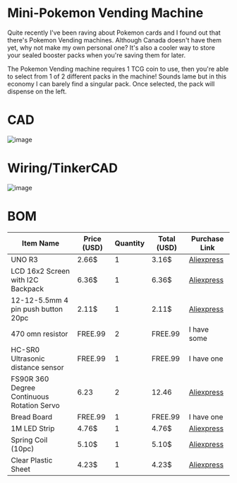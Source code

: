 # Mini-Pokemon Vending Machine

Quite recently I've been raving about Pokemon cards and I found out that there's Pokemon Vending machines. Although Canada doesn't have them yet, why not make my own personal one? It's also a cooler way to store your sealed booster packs when you're saving them for later. 

The Pokemon Vending machine requires 1 TCG coin to use, then you're able to select from 1 of 2 different packs in the machine! Sounds lame but in this economy I can barely find a singular pack. Once selected, the pack will dispense on the left.

# CAD
![image](https://github.com/user-attachments/assets/0f035852-cb4c-49f3-a109-387170124fca)

# Wiring/TinkerCAD
![image](https://github.com/user-attachments/assets/32c38c4b-4098-4d50-aa19-b4dcedf4bf32)

# BOM
| Item Name             | Price (USD) | Quantity | Total (USD) | Purchase Link | 
|-----------------------|-------------|----------|-------------|----------------|
| UNO R3 | 2.66$ | 1 | 3.16$ | [Aliexpress](https://www.aliexpress.com/item/1005007067378319.html?spm=a2g0o.productlist.main.4.6b0fErgqErgqXu&algo_pvid=b32ccc55-d85d-4c80-8091-4c372448cec3&algo_exp_id=b32ccc55-d85d-4c80-8091-4c372448cec3-3&pdp_ext_f=%7B%22order%22%3A%22374%22%2C%22eval%22%3A%221%22%7D&pdp_npi=4%40dis%21CAD%214.41%213.71%21%21%2122.52%2118.94%21%402101c5ac17509895916125615e9753%2112000045860150383%21sea%21CA%210%21ABX&curPageLogUid=fa7TvALOH2tl&utparam-url=scene%3Asearch%7Cquery_from%3A#nav-review) |
| LCD 16x2 Screen with I2C Backpack | 6.36$ | 1 | 6.36$ | [Aliexpress](https://www.aliexpress.com/item/1005007531187322.html?spm=a2g0o.productlist.main.1.5d784ce5eyOWNG&algo_pvid=fc00ab46-3df4-496d-a3c0-24d5391c7037&algo_exp_id=fc00ab46-3df4-496d-a3c0-24d5391c7037-0&pdp_ext_f=%7B%22order%22%3A%22581%22%2C%22eval%22%3A%221%22%7D&pdp_npi=4%40dis%21USD%216.36%213.57%21%21%2145.31%2125.44%21%402103244817509897529692273e72c6%2112000041176830269%21sea%21CA%210%21ABX&curPageLogUid=utnPviOnJtLh&utparam-url=scene%3Asearch%7Cquery_from%3A) |
| 12-12-5.5mm 4 pin push button 20pc | 2.11$ | 1 | 2.11$ | [Aliexpress](https://www.aliexpress.com/item/1005008563113806.html?spm=a2g0o.productlist.main.6.206563b7uoMEs2&aem_p4p_detail=2025062619055115499861486789480002718449&algo_pvid=655292de-6578-4500-9a6d-94f83ff5c00c&algo_exp_id=655292de-6578-4500-9a6d-94f83ff5c00c-5&pdp_ext_f=%7B%22order%22%3A%2212%22%2C%22eval%22%3A%221%22%7D&pdp_npi=4%40dis%21USD%212.03%211.53%21%21%212.03%211.53%21%40210308a417509899514817291e3594%2112000045733129472%21sea%21CA%210%21ABX&curPageLogUid=mBIFI1iJpsHx&utparam-url=scene%3Asearch%7Cquery_from%3A&search_p4p_id=2025062619055115499861486789480002718449_2)
| 470 omn resistor | FREE.99 | 2 | FREE.99 | I have some |
| HC-SR0 Ultrasonic distance sensor | FREE.99 | 1 | FREE.99 | I have one |
| FS90R 360 Degree Continuous Rotation Servo | 6.23 | 2 | 12.46 | [Aliexpress](https://www.aliexpress.com/item/1005007439824299.html?spm=a2g0o.productlist.main.13.75c1136aYXykco&algo_pvid=96939440-a71b-4739-8a87-f204329a0537&algo_exp_id=96939440-a71b-4739-8a87-f204329a0537-12&pdp_ext_f=%7B%22order%22%3A%2240%22%2C%22eval%22%3A%221%22%7D&pdp_npi=4%40dis%21USD%2120.16%216.23%21%21%21143.69%2144.41%21%402101c5bf17509905110702527e8b98%2112000040885981780%21sea%21CA%210%21ABX&curPageLogUid=BWrtsj1nJjWf&utparam-url=scene%3Asearch%7Cquery_from%3A) |
| Bread Board | FREE.99 | 1 | FREE.99 | I have one |
| 1M LED Strip | 4.76$ | 1 | 4.76$ | [Aliexpress](https://www.aliexpress.com/item/2036819167.html?spm=a2g0o.productlist.main.2.41212b7f5u06iu&aem_p4p_detail=202506261921121645690288440000002720352&algo_pvid=1a345e91-ea4b-4e8e-b47f-c4fcb56746ca&algo_exp_id=1a345e91-ea4b-4e8e-b47f-c4fcb56746ca-1&pdp_ext_f=%7B%22order%22%3A%225987%22%2C%22eval%22%3A%221%22%7D&pdp_npi=4%40dis%21USD%214.50%212.65%21%21%214.50%212.65%21%40210308a417509908727244730e359c%2112000033705280747%21sea%21CA%210%21ABX&curPageLogUid=p8OmJoUnrPnH&utparam-url=scene%3Asearch%7Cquery_from%3A&search_p4p_id=202506261921121645690288440000002720352_1)|
| Spring Coil (10pc) | 5.10$ | 1 | 5.10$ | [Aliexpress](https://www.aliexpress.com/item/1005002799102318.html?spm=a2g0o.productlist.main.6.50079beeEcilm2&aem_p4p_detail=202506261935274393388435789880002721047&algo_pvid=5a70a28a-4907-4d4c-b71b-6398590903ee&algo_exp_id=5a70a28a-4907-4d4c-b71b-6398590903ee-5&pdp_ext_f=%7B%22order%22%3A%221045%22%2C%22eval%22%3A%221%22%7D&pdp_npi=4%40dis%21USD%213.32%212.82%21%21%213.32%212.82%21%402101c67a17509917272356774ee901%2112000022238159111%21sea%21CA%210%21ABX&curPageLogUid=oGE0vX9NHgnu&utparam-url=scene%3Asearch%7Cquery_from%3A&search_p4p_id=202506261935274393388435789880002721047_2) |
| Clear Plastic Sheet | 4.23$ | 1 | 4.23$ | [Aliexpress](https://www.aliexpress.com/item/1005007362097803.html?spm=a2g0o.productlist.main.3.5e0e4408mSyeYu&algo_pvid=b9b7082a-9f72-49ee-9dd3-46f1466eadcb&algo_exp_id=b9b7082a-9f72-49ee-9dd3-46f1466eadcb-2&pdp_ext_f=%7B%22order%22%3A%22391%22%2C%22eval%22%3A%221%22%7D&pdp_npi=4%40dis%21USD%2113.90%214.23%21%21%2199.04%2130.11%21%402103244b17509921407302998ece44%2112000040431017713%21sea%21CA%210%21ABX&curPageLogUid=V1hjcf34dqUL&utparam-url=scene%3Asearch%7Cquery_from%3A) |
